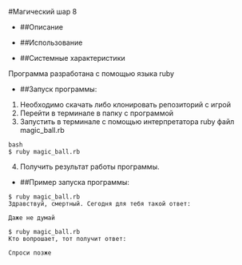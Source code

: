 #Магический шар 8
* ##Описание

* ##Использование

* ##Системные характеристики

Программа разработана с помощью языка ruby

* ##Запуск программы:

1. Необходимо скачать либо клонировать репозиторий с игрой
2. Перейти в терминале в папку с программой
3. Запустить в терминале с помощью интерпретатора ruby файл magic_ball.rb

```
bash
$ ruby magic_ball.rb
```

4. Получить результат работы программы.

* ##Пример запуска программы:

```
$ ruby magic_ball.rb
Здравствуй, смертный. Сегодня для тебя такой ответ:

Даже не думай

$ ruby magic_ball.rb
Кто вопрошает, тот получит ответ:

Спроси позже
```

